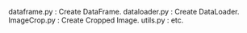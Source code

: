dataframe.py : Create DataFrame. 
dataloader.py : Create DataLoader.    
ImageCrop.py : Create Cropped Image. 
utils.py : etc. 
